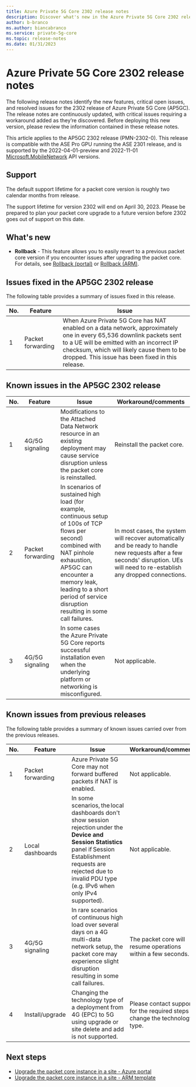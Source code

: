 ```yaml
---
title: Azure Private 5G Core 2302 release notes 
description: Discover what's new in the Azure Private 5G Core 2302 release
author: b-branco
ms.author: biancabranco
ms.service: private-5g-core
ms.topic: release-notes
ms.date: 01/31/2023
---
```


# Azure Private 5G Core 2302 release notes

The following release notes identify the new features, critical open issues, and resolved issues for the 2302 release of Azure Private 5G Core (AP5GC). The release notes are continuously updated, with critical issues requiring a workaround added as they’re discovered. Before deploying this new version, please review the information contained in these release notes.

This article applies to the AP5GC 2302 release (PMN-2302-0). This release is compatible with the ASE Pro GPU running the ASE 2301 release, and is supported by the 2022-04-01-preview and 2022-11-01 [Microsoft.MobileNetwork](/rest/api/mobilenetwork) API versions.

## Support

The default support lifetime for a packet core version is roughly two calendar months from release. 

The support lifetime for version 2302 will end on April 30, 2023. Please be prepared to plan your packet core upgrade to a future version before 2302 goes out of support on this date. 

## What's new

- **Rollback** - This feature allows you to easily revert to a previous packet core version if you encounter issues after upgrading the packet core. For details, see [Rollback (portal)](upgrade-packet-core-azure-portal.md#rollback) or [Rollback (ARM)](upgrade-packet-core-arm-template.md#rollback).

## Issues fixed in the AP5GC 2302 release

The following table provides a summary of issues fixed in this release.

  |No.  |Feature  | Issue |
  |-----|-----|-----|
  | 1 | Packet forwarding | When Azure Private 5G Core has NAT enabled on a data network, approximately one in every 65,536 downlink packets sent to a UE will be emitted with an incorrect IP checksum, which will likely cause them to be dropped. This issue has been fixed in this release.    |

## Known issues in the AP5GC 2302 release

  |No.  |Feature  | Issue | Workaround/comments |
  |-----|-----|-----|-----|
  | 1 | 4G/5G signaling | Modifications to the Attached Data Network resource in an existing deployment may cause service disruption unless the packet core is reinstalled. | Reinstall the packet core. |
  | 2 | Packet forwarding | In scenarios of sustained high load (for example, continuous setup of 100s of TCP flows per second) combined with NAT pinhole exhaustion, AP5GC can encounter a memory leak, leading to a short period of service disruption resulting in some call failures. | In most cases, the system will recover automatically and be ready to handle new requests after a few seconds' disruption. UEs will need to re-establish any dropped connections. |
  | 3 | 4G/5G signaling | In some cases the Azure Private 5G Core reports successful installation even when the underlying platform or networking is misconfigured. | Not applicable. |

## Known issues from previous releases

The following table provides a summary of known issues carried over from the previous releases. 

  |No.  |Feature  | Issue | Workaround/comments |
  |-----|-----|-----|-----|
  | 1 | Packet forwarding  | Azure Private 5G Core may not forward buffered packets if NAT is enabled. | Not applicable. |
  | 2 | Local dashboards  | In some scenarios, the local dashboards don't show session rejection under the **Device and Session Statistics** panel if Session Establishment requests are rejected due to invalid PDU type (e.g. IPv6 when only IPv4 supported). | Not applicable. |
  | 3 | 4G/5G signaling  | In rare scenarios of continuous high load over several days on a 4G multi-data network setup, the packet core may experience slight disruption resulting in some call failures. | The packet core will resume operations within a few seconds. |
  | 4 | Install/upgrade | Changing the technology type of a deployment from 4G (EPC) to 5G using upgrade or site delete and add is not supported. | Please contact support for the required steps to change the technology type. |

## Next steps

- [Upgrade the packet core instance in a site - Azure portal](upgrade-packet-core-azure-portal.md)
- [Upgrade the packet core instance in a site - ARM template](upgrade-packet-core-arm-template.md)
